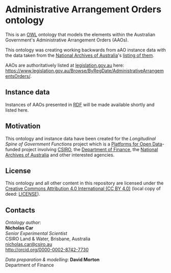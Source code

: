 # Administrative Arrangement Orders ontology

This is an [OWL](https://www.w3.org/OWL/) ontology that models the elements within the Australian Government's 
Administrative Arrangement Orders (AAOs). 

This ontology was creating working backwards from aAO instance data with the data taken from the 
[National Archives of Australia](http://www.naa.gov.au)'s 
[listing of them](http://www.naa.gov.au/information-management/information-governance/aao/index.aspx).

AAOs are authoritatively listed at [legislation.gov.au](https://www.legislation.gov.au) here: 
<https://www.legislation.gov.au/Browse/ByRegDate/AdministrativeArrangementsOrders/>.


## Instance data
Instances of AAOs presented in [RDF](https://www.w3.org/2001/sw/wiki/RDF) will be made available shortly and listed here.


## Motivation
This ontology and instance data have been created for the *Longitudinal Spine of Government Functions* project which is 
a [Platforms for Open Data](https://pmc.gov.au/public-data/open-data/platforms-open-data)-funded project involving 
[CSIRO](https://www.csiro.au/), the [Department of Finance](https://www.finance.gov.au/), the [National Archives of 
Australia](http://naa.gov.au/) and other interested agencies.


## License
This ontology and all other content in this repository are licensed under the 
[Creative Commons Attribution 4.0 International (CC BY 4.0)](https://creativecommons.org/licenses/by/4.0/) 
(local copy of deed: [LICENSE](LICENSE)).


## Contacts
*Ontology author*:  
**Nicholas Car**  
*Senior Experimental Scientist*  
CSIRO Land & Water, Brisbane, Australia    
<nicholas.car@csiro.au>  
<http://orcid.org/0000-0002-8742-7730>  

*Data preparation & modelling*:
**David Morton**  
Department of Finance   
